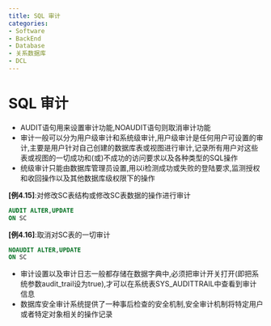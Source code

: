 ```yaml
---
title: SQL 审计
categories:
- Software
- BackEnd
- Database
- 关系数据库
- DCL
---
```

# SQL 审计

- AUDIT语句用来设置审计功能,NOAUDIT语句则取消审计功能
- 审计一般可以分为用户级审计和系统级审计,用户级审计是任何用户可设置的审计,主要是用户针对自己创建的数据库表或视图进行审计,记录所有用户对这些表或视图的一切成功和(或)不成功的访问要求以及各种类型的SQL操作
- 统级审计只能由数据库管理员设置,用以i检测成功或失败的登陆要求,监测授权和收回操作以及其他数据库级权限下的操作

**[例4.15]**:对修改SC表结构或修改SC表数据的操作进行审计

```sql
AUDIT ALTER,UPDATE
ON SC
```

**[例4.16]**:取消对SC表的一切审计

```sql
NOAUDIT ALTER,UPDATE
ON SC
```

- 审计设置以及审计日志一般都存储在数据字典中,必须把审计开关打开(即把系统参数audit_trail设为true),才可以在系统表SYS_AUDITTRAIL中查看到审计信息
- 数据库安全审计系统提供了一种事后检查的安全机制,安全审计机制将特定用户或者特定对象相关的操作记录


